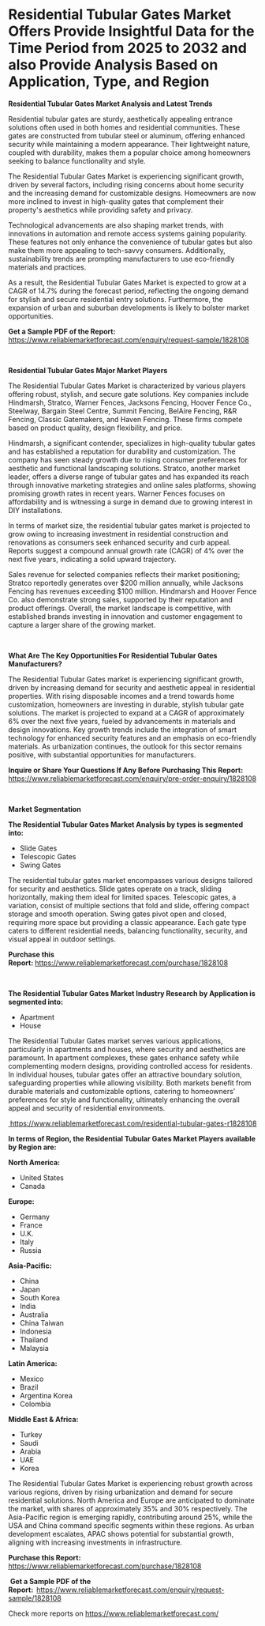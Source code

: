 <p><h1>Residential Tubular Gates Market Offers Provide Insightful Data for the Time Period from 2025 to 2032 and also Provide Analysis Based on Application, Type, and Region</h1></p><p><strong>Residential Tubular Gates Market Analysis and Latest Trends</strong></p>
<p><p>Residential tubular gates are sturdy, aesthetically appealing entrance solutions often used in both homes and residential communities. These gates are constructed from tubular steel or aluminum, offering enhanced security while maintaining a modern appearance. Their lightweight nature, coupled with durability, makes them a popular choice among homeowners seeking to balance functionality and style.</p><p>The Residential Tubular Gates Market is experiencing significant growth, driven by several factors, including rising concerns about home security and the increasing demand for customizable designs. Homeowners are now more inclined to invest in high-quality gates that complement their property's aesthetics while providing safety and privacy.</p><p>Technological advancements are also shaping market trends, with innovations in automation and remote access systems gaining popularity. These features not only enhance the convenience of tubular gates but also make them more appealing to tech-savvy consumers. Additionally, sustainability trends are prompting manufacturers to use eco-friendly materials and practices.</p><p>As a result, the Residential Tubular Gates Market is expected to grow at a CAGR of 14.7% during the forecast period, reflecting the ongoing demand for stylish and secure residential entry solutions. Furthermore, the expansion of urban and suburban developments is likely to bolster market opportunities.</p></p>
<p><strong>Get a Sample PDF of the Report:&nbsp;</strong> <a href="https://www.reliablemarketforecast.com/enquiry/request-sample/1828108?utm_campaign=2789&utm_medium=2&utm_source=Github&utm_content=ia&utm_term=28022025&utm_id=residential-tubular-gates">https://www.reliablemarketforecast.com/enquiry/request-sample/1828108</a></p>
<p>&nbsp;</p>
<p><strong>Residential Tubular Gates Major Market Players</strong></p>
<p><p>The Residential Tubular Gates Market is characterized by various players offering robust, stylish, and secure gate solutions. Key companies include Hindmarsh, Stratco, Warner Fences, Jacksons Fencing, Hoover Fence Co., Steelway, Bargain Steel Centre, Summit Fencing, BelAire Fencing, R&R Fencing, Classic Gatemakers, and Haven Fencing. These firms compete based on product quality, design flexibility, and price.</p><p>Hindmarsh, a significant contender, specializes in high-quality tubular gates and has established a reputation for durability and customization. The company has seen steady growth due to rising consumer preferences for aesthetic and functional landscaping solutions. Stratco, another market leader, offers a diverse range of tubular gates and has expanded its reach through innovative marketing strategies and online sales platforms, showing promising growth rates in recent years. Warner Fences focuses on affordability and is witnessing a surge in demand due to growing interest in DIY installations.</p><p>In terms of market size, the residential tubular gates market is projected to grow owing to increasing investment in residential construction and renovations as consumers seek enhanced security and curb appeal. Reports suggest a compound annual growth rate (CAGR) of 4% over the next five years, indicating a solid upward trajectory.</p><p>Sales revenue for selected companies reflects their market positioning; Stratco reportedly generates over $200 million annually, while Jacksons Fencing has revenues exceeding $100 million. Hindmarsh and Hoover Fence Co. also demonstrate strong sales, supported by their reputation and product offerings. Overall, the market landscape is competitive, with established brands investing in innovation and customer engagement to capture a larger share of the growing market.</p></p>
<p>&nbsp;</p>
<p><strong>What Are The Key Opportunities For Residential Tubular Gates Manufacturers?</strong></p>
<p><p>The Residential Tubular Gates market is experiencing significant growth, driven by increasing demand for security and aesthetic appeal in residential properties. With rising disposable incomes and a trend towards home customization, homeowners are investing in durable, stylish tubular gate solutions. The market is projected to expand at a CAGR of approximately 6% over the next five years, fueled by advancements in materials and design innovations. Key growth trends include the integration of smart technology for enhanced security features and an emphasis on eco-friendly materials. As urbanization continues, the outlook for this sector remains positive, with substantial opportunities for manufacturers.</p></p>
<p><strong>Inquire or Share Your Questions If Any Before Purchasing This Report:</strong> <a href="https://www.reliablemarketforecast.com/enquiry/pre-order-enquiry/1828108?utm_campaign=2789&utm_medium=2&utm_source=Github&utm_content=ia&utm_term=28022025&utm_id=residential-tubular-gates">https://www.reliablemarketforecast.com/enquiry/pre-order-enquiry/1828108</a></p>
<p>&nbsp;</p>
<p><strong>Market Segmentation</strong></p>
<p><strong>The Residential Tubular Gates Market Analysis by types is segmented into:</strong></p>
<p><ul><li>Slide Gates</li><li>Telescopic Gates</li><li>Swing Gates</li></ul></p>
<p><p>The residential tubular gates market encompasses various designs tailored for security and aesthetics. Slide gates operate on a track, sliding horizontally, making them ideal for limited spaces. Telescopic gates, a variation, consist of multiple sections that fold and slide, offering compact storage and smooth operation. Swing gates pivot open and closed, requiring more space but providing a classic appearance. Each gate type caters to different residential needs, balancing functionality, security, and visual appeal in outdoor settings.</p></p>
<p><strong>Purchase this Report:&nbsp;</strong><a href="https://www.reliablemarketforecast.com/purchase/1828108?utm_campaign=2789&utm_medium=2&utm_source=Github&utm_content=ia&utm_term=28022025&utm_id=residential-tubular-gates">https://www.reliablemarketforecast.com/purchase/1828108</a></p>
<p>&nbsp;</p>
<p><strong>The Residential Tubular Gates Market Industry Research by Application is segmented into:</strong></p>
<p><ul><li>Apartment</li><li>House</li></ul></p>
<p><p>The Residential Tubular Gates market serves various applications, particularly in apartments and houses, where security and aesthetics are paramount. In apartment complexes, these gates enhance safety while complementing modern designs, providing controlled access for residents. In individual houses, tubular gates offer an attractive boundary solution, safeguarding properties while allowing visibility. Both markets benefit from durable materials and customizable options, catering to homeowners’ preferences for style and functionality, ultimately enhancing the overall appeal and security of residential environments.</p></p>
<p><a href="https://www.reliablemarketforecast.com/residential-tubular-gates-r1828108?utm_campaign=2789&utm_medium=2&utm_source=Github&utm_content=ia&utm_term=28022025&utm_id=residential-tubular-gates">&nbsp;https://www.reliablemarketforecast.com/residential-tubular-gates-r1828108</a></p>
<p><strong>In terms of Region, the Residential Tubular Gates Market Players available by Region are:</strong></p>
<p>
    <p> <strong> North America: </strong>
        <ul>
            <li>United States</li>
            <li>Canada</li>
        </ul>
        </p> 
    <p> <strong> Europe: </strong>
        <ul>
            <li>Germany</li>
            <li>France</li>
            <li>U.K.</li>
            <li>Italy</li>
            <li>Russia</li>
        </ul>
        </p> 
    <p> <strong> Asia-Pacific: </strong>
        <ul>
            <li>China</li>
            <li>Japan</li>
            <li>South Korea</li>
            <li>India</li>
            <li>Australia</li>
            <li>China Taiwan</li>
            <li>Indonesia</li>
            <li>Thailand</li>
            <li>Malaysia</li>
        </ul>
        </p> 
    <p> <strong> Latin America: </strong>
        <ul>
            <li>Mexico</li>
            <li>Brazil</li>
            <li>Argentina Korea</li>
            <li>Colombia</li>
        </ul>
        </p> 
    <p> <strong> Middle East & Africa: </strong>
        <ul>
            <li>Turkey</li>
            <li>Saudi</li>
            <li>Arabia</li>
            <li>UAE</li>
            <li>Korea</li>
        </ul>
    </p>
    </p>
<p><p>The Residential Tubular Gates Market is experiencing robust growth across various regions, driven by rising urbanization and demand for secure residential solutions. North America and Europe are anticipated to dominate the market, with shares of approximately 35% and 30% respectively. The Asia-Pacific region is emerging rapidly, contributing around 25%, while the USA and China command specific segments within these regions. As urban development escalates, APAC shows potential for substantial growth, aligning with increasing investments in infrastructure.</p></p>
<p><strong>Purchase this Report: </strong><a href="https://www.reliablemarketforecast.com/purchase/1828108?utm_campaign=2789&utm_medium=2&utm_source=Github&utm_content=ia&utm_term=28022025&utm_id=residential-tubular-gates">https://www.reliablemarketforecast.com/purchase/1828108</a></p>
<p>&nbsp;<strong>Get a Sample PDF of the Report:&nbsp;&nbsp;</strong><a href="https://www.reliablemarketforecast.com/enquiry/request-sample/1828108?utm_campaign=2789&utm_medium=2&utm_source=Github&utm_content=ia&utm_term=28022025&utm_id=residential-tubular-gates">https://www.reliablemarketforecast.com/enquiry/request-sample/1828108</a></p>
<p><strong></strong></p>
<p>Check more reports on <a href="https://www.reliablemarketforecast.com/?utm_campaign=2789&utm_medium=2&utm_source=Github&utm_content=ia&utm_term=28022025&utm_id=residential-tubular-gates">https://www.reliablemarketforecast.com/</a></p>